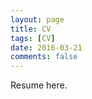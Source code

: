 ```yaml
---
layout: page
title: CV
tags: [CV]
date: 2016-03-21
comments: false
---
```


<center><a href="https://mattblanco.github.io"></a></center>




Resume here.
